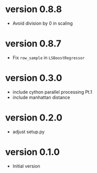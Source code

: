 # version 0.8.8
- Avoid division by 0 in scaling

# version 0.8.7
- Fix `row_sample` in `LSBoostRegressor`

# version 0.3.0

- include cython parallel processing Pt.1
- include manhattan distance

# version 0.2.0

- adjust setup.py

# version 0.1.0

- Initial version